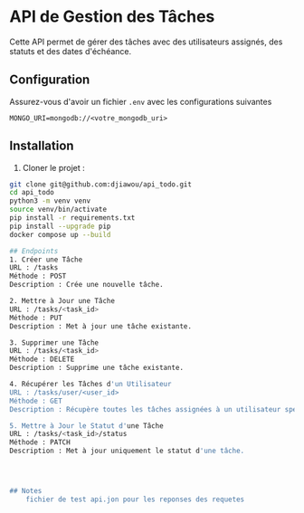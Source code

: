 # API de Gestion des Tâches

Cette API permet de gérer des tâches avec des utilisateurs assignés, des statuts et des dates d'échéance.

## Configuration

Assurez-vous d'avoir un fichier `.env` avec les configurations suivantes 

    MONGO_URI=mongodb://<votre_mongodb_uri>


## Installation

1. Cloner le projet :

```bash
git clone git@github.com:djiawou/api_todo.git
cd api_todo
python3 -m venv venv
source venv/bin/activate
pip install -r requirements.txt
pip install --upgrade pip
docker compose up --build

## Endpoints
1. Créer une Tâche
URL : /tasks
Méthode : POST
Description : Crée une nouvelle tâche.

2. Mettre à Jour une Tâche
URL : /tasks/<task_id>
Méthode : PUT
Description : Met à jour une tâche existante.

3. Supprimer une Tâche
URL : /tasks/<task_id>
Méthode : DELETE
Description : Supprime une tâche existante.

4. Récupérer les Tâches d'un Utilisateur
URL : /tasks/user/<user_id>
Méthode : GET
Description : Récupère toutes les tâches assignées à un utilisateur spécifique.

5. Mettre à Jour le Statut d'une Tâche
URL : /tasks/<task_id>/status
Méthode : PATCH
Description : Met à jour uniquement le statut d'une tâche.




## Notes 
    fichier de test api.jon pour les reponses des requetes 
